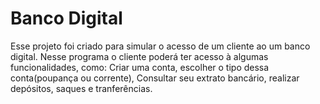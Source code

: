 # Banco Digital
Esse projeto foi criado para simular o acesso de um cliente ao um banco digital. 
Nesse programa o cliente poderá ter acesso à algumas funcionalidades, como: 
Criar uma conta, escolher o tipo dessa conta(poupança ou corrente), Consultar seu extrato bancário, realizar depósitos, saques e tranferências.
